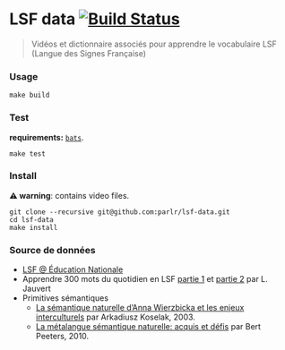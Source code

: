 # LSF data [![Build Status](https://travis-ci.org/parlr/lsf-data.svg?branch=master)](https://travis-ci.org/parlr/lsf-data)

> Vidéos et dictionnaire associés pour apprendre le vocabulaire LSF (Langue des Signes Française)

### Usage

    make build

### Test

**requirements:** [`bats`](https://github.com/bats-core/bats-core/).

    make test

### Install

**:warning: warning**: contains video files.

    git clone --recursive git@github.com:parlr/lsf-data.git
    cd lsf-data
    make install

### Source de données

- [LSF @ Éducation Nationale](http://lsf.education.fr/index.php?page=recherche_alphabetique)
- Apprendre 300 mots du quotidien en LSF [partie 1](https://www.youtube.com/watch?v=rz3jw0_XXoc) et [partie 2](https://www.youtube.com/watch?v=DbTKAbY-i0A) par L. Jauvert
- Primitives sémantiques
  - [La sémantique naturelle d’Anna Wierzbicka et les enjeux interculturels](https://journals.openedition.org/questionsdecommunication/4611) par  Arkadiusz Koselak, 2003.
  - [La métalangue sémantique naturelle: acquis et défis](https://www.academia.edu/5296087/La_m%C3%A9talangue_s%C3%A9mantique_naturelle_acquis_et_d%C3%A9fis) par  Bert Peeters, 2010.